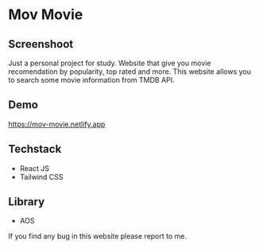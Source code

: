 # Mov Movie

## Screenshoot
Just a personal project for study. Website that give you movie recomendation by popularity, top rated and more. This website allows you to search some movie information from TMDB API.

## Demo
https://mov-movie.netlify.app

## Techstack
- React JS
- Tailwind CSS

## Library
- AOS



If you find any bug in this website please report to me.
